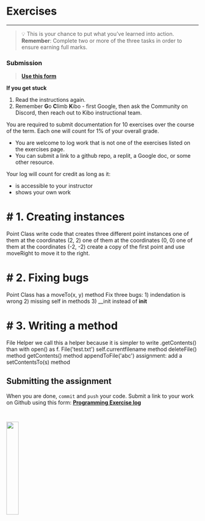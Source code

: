 # Exercises

---

> 💡 This is your chance to put what you’ve learned into action.
> **Remember**: Complete two or more of the three tasks in order to ensure earning full marks.

### Submission


> **[Use this form](https://forms.gle/UbWLpo86JsWxrpNe9)**

<aside>

**If you get stuck**
1. Read the instructions again.
2. Remember **G**o **C**limb **K**ibo - first Google, then ask the Community on Discord, then reach out to Kibo instructional team.

</aside>

You are required to submit documentation for 10 exercises over the
course of the term. Each one will count for 1%
of your overall grade.

* You are welcome to log work that is not one of the exercises listed on the 
exercises page.
* You can submit a link to a github repo, a replit, a Google doc, or some other 
resource.

Your log will count for credit as long as it:
- is accessible to your instructor
- shows your own work


<!--

<a href="https://classroom.github.com/a/PCUb7tFJ" target="_blank"><img src="https://img.shields.io/static/v1?label=Open%20Project&message=Weather%20API%20Exercise&color=blue" alt="weather-api-exercise" /></a>

link to https://github.com/kibo-programming-2-jan-23/show-weather-from-api-exercise -->

# \# 1. Creating instances

Point Class
    write code that creates three different point instances
    one of them at the coordinates (2, 2)
    one of them at the coordinates (0, 0)
    one of them at the coordinates (-2, -2)
    create a copy of the first point and use moveRight to move it to the right.


# \# 2. Fixing bugs

Point Class has a moveTo(x, y) method
    Fix three bugs:
    1) indendation is wrong
    2) missing self in methods
    3) __init instead of __init__ 
    
# \# 3. Writing a method

File Helper
    we call this a helper because it is simpler to write .getContents() than with open() as f.
    File('test.txt')
    self.currentfilename
    method deleteFile()
    method getContents()
    method appendToFile('abc')
    assignment: add a setContentsTo(s) method

## Submitting the assignment

When you are done, `commit` and `push` your code. Submit a link to your work on
Github using this form: **[Programming Exercise log](https://forms.gle/UbWLpo86JsWxrpNe9)**

<image src="../../images/w1/cool_library_snake.png" height="25%" width="25%" style="border:none, border-width: 0, border: 0; margin-top:2em; box-shadow: 0px 0px;" />





